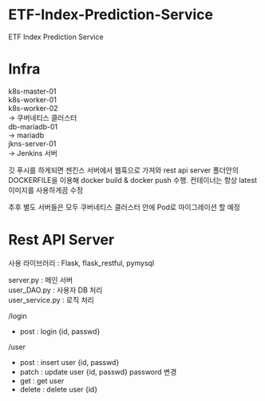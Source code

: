 # ETF-Index-Prediction-Service
ETF Index Prediction Service


# Infra
k8s-master-01\
k8s-worker-01\
k8s-worker-02\
 -> 쿠버네티스 클러스터\
db-mariadb-01\
 -> mariadb\
jkns-server-01\
 -> Jenkins 서버
 
 
깃 푸시를 하게되면 젠킨스 서버에서 웹훅으로 가져와 rest api server 폴더안의 DOCKERFILE을 이용해
docker build & docker push 수행.
컨테이너는 항상 latest 이미지를 사용하게끔 수정
 
 
추후 별도 서버들은 모두 쿠버네티스 클러스터 안에 Pod로 마이그레이션 할 예정


# Rest API Server

사용 라이브러리 : Flask, flask_restful, pymysql

server.py : 메인 서버 \
user_DAO.py : 사용자 DB 처리 \
user_service.py : 로직 처리 

/login
- post : login {id, passwd}

/user
- post : insert user {id, passwd}
- patch : update user {id, passwd} password 변경
- get : get user
- delete : delete user {id}